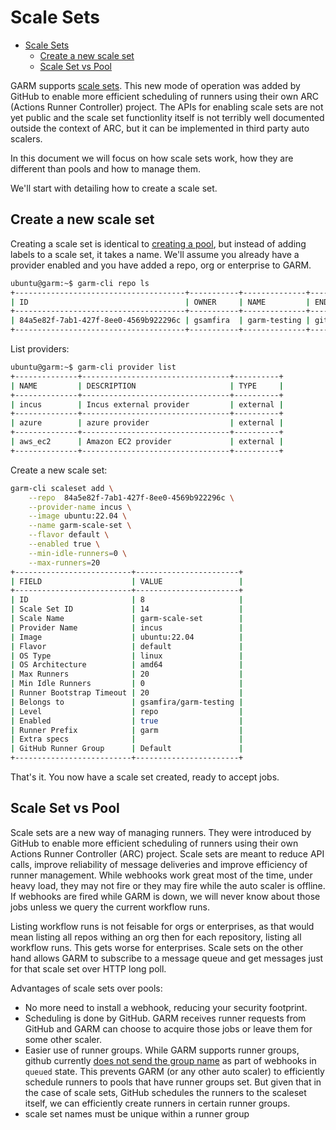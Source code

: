 # Scale Sets

<!-- TOC -->

- [Scale Sets](#scale-sets)
    - [Create a new scale set](#create-a-new-scale-set)
    - [Scale Set vs Pool](#scale-set-vs-pool)

<!-- /TOC -->

GARM supports [scale sets](https://docs.github.com/en/actions/hosting-your-own-runners/managing-self-hosted-runners-with-actions-runner-controller/deploying-runner-scale-sets-with-actions-runner-controller). This new mode of operation was added by GitHub to enable more efficient scheduling of runners using their own ARC (Actions Runner Controller) project. The APIs for enabling scale sets are not yet public and the scale set functionlity itself is not terribly well documented outside the context of ARC, but it can be implemented in third party auto scalers.

In this document we will focus on how scale sets work, how they are different than pools and how to manage them.

We'll start with detailing how to create a scale set.

## Create a new scale set

Creating a scale set is identical to [creating a pool](/doc/using_garm.md#creating-a-runner-pool), but instead of adding labels to a scale set, it takes a name. We'll assume you already have a provider enabled and you have added a repo, org or enterprise to GARM.

```bash
ubuntu@garm:~$ garm-cli repo ls
+--------------------------------------+-----------+--------------+------------+------------------+--------------------+------------------+
| ID                                   | OWNER     | NAME         | ENDPOINT   | CREDENTIALS NAME | POOL BALANCER TYPE | POOL MGR RUNNING |
+--------------------------------------+-----------+--------------+------------+------------------+--------------------+------------------+
| 84a5e82f-7ab1-427f-8ee0-4569b922296c | gsamfira  | garm-testing | github.com | gabriel-samfira  | roundrobin         | true             |
+--------------------------------------+-----------+--------------+------------+------------------+--------------------+------------------+
```

List providers:

```bash
ubuntu@garm:~$ garm-cli provider list
+--------------+---------------------------------+----------+
| NAME         | DESCRIPTION                     | TYPE     |
+--------------+---------------------------------+----------+
| incus        | Incus external provider         | external |
+--------------+---------------------------------+----------+
| azure        | azure provider                  | external |
+--------------+---------------------------------+----------+
| aws_ec2      | Amazon EC2 provider             | external |
+--------------+---------------------------------+----------+
```

Create a new scale set:

```bash
garm-cli scaleset add \
    --repo  84a5e82f-7ab1-427f-8ee0-4569b922296c \
    --provider-name incus \
    --image ubuntu:22.04 \
    --name garm-scale-set \
    --flavor default \
    --enabled true \
    --min-idle-runners=0 \
    --max-runners=20
+--------------------------+-----------------------+
| FIELD                    | VALUE                 |
+--------------------------+-----------------------+
| ID                       | 8                     |
| Scale Set ID             | 14                    |
| Scale Name               | garm-scale-set        |
| Provider Name            | incus                 |
| Image                    | ubuntu:22.04          |
| Flavor                   | default               |
| OS Type                  | linux                 |
| OS Architecture          | amd64                 |
| Max Runners              | 20                    |
| Min Idle Runners         | 0                     |
| Runner Bootstrap Timeout | 20                    |
| Belongs to               | gsamfira/garm-testing |
| Level                    | repo                  |
| Enabled                  | true                  |
| Runner Prefix            | garm                  |
| Extra specs              |                       |
| GitHub Runner Group      | Default               |
+--------------------------+-----------------------+
```

That's it. You now have a scale set created, ready to accept jobs.

## Scale Set vs Pool

Scale sets are a new way of managing runners. They were introduced by GitHub to enable more efficient scheduling of runners using their own Actions Runner Controller (ARC) project. Scale sets are meant to reduce API calls, improve reliability of message deliveries and improve efficiency of runner management. While webhooks work great most of the time, under heavy load, they may not fire or they may fire while the auto scaler is offline. If webhooks are fired while GARM is down, we will never know about those jobs unless we query the current workflow runs.

Listing workflow runs is not feisable for orgs or enterprises, as that would mean listing all repos withing an org then for each repository, listing all workflow runs. This gets worse for enterprises. Scale sets on the other hand allows GARM to subscribe to a message queue and get messages just for that scale set over HTTP long poll.

Advantages of scale sets over pools:

* No more need to install a webhook, reducing your security footprint.
* Scheduling is done by GitHub. GARM receives runner requests from GitHub and GARM can choose to acquire those jobs or leave them for some other scaler.
* Easier use of runner groups. While GARM supports runner groups, github currently [does not send the group name](https://github.com/orgs/community/discussions/158000) as part of webhooks in `queued` state. This prevents GARM (or any other auto scaler) to efficiently schedule runners to pools that have runner groups set. But given that in the case of scale sets, GitHub schedules the runners to the scaleset itself, we can efficiently create runners in certain runner groups.
* scale set names must be unique within a runner group